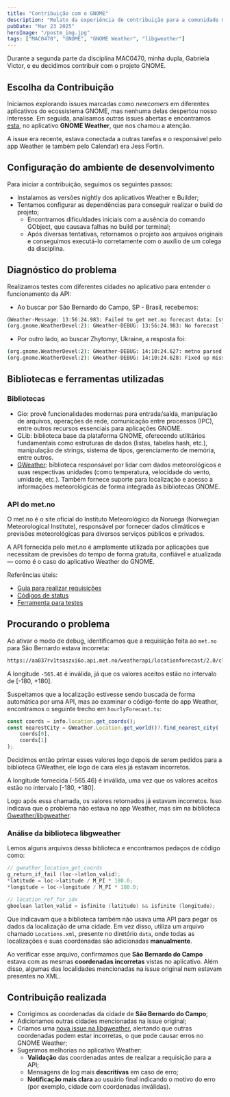```yaml
---
title: "Contribuição com o GNOME"
description: "Relato da experiência de contribuição para a comunidade GNOME durante a disciplina MAC0470."
pubDate: "Mar 23 2025"
heroImage: "/postm_img.jpg"
tags: ["MAC0470", "GNOME", "GNOME Weather", "libgweather"]
---
```


Durante a segunda parte da disciplina MAC0470, minha dupla, Gabriela Victor, e eu decidimos contribuir com o projeto GNOME.

## Escolha da Contribuição

Iniciamos explorando issues marcadas como *newcomers* em diferentes aplicativos do ecossistema GNOME, mas nenhuma delas despertou nosso interesse. Em seguida, analisamos outras issues abertas e encontramos [esta](https://gitlab.gnome.org/GNOME/gnome-weather/-/issues/437), no aplicativo **GNOME Weather**, que nos chamou a atenção.

A issue era recente, estava conectada a outras tarefas e o responsável pelo app Weather (e também pelo Calendar) era Jess Fortin.

## Configuração do ambiente de desenvolvimento

Para iniciar a contribuição, seguimos os seguintes passos:

- Instalamos as versões nightly dos aplicativos Weather e Builder;
- Tentamos configurar as dependências para conseguir realizar o build do projeto;
    - Encontramos dificuldades iniciais com a ausência do comando GObject, que causava falhas no build por terminal;
    - Após diversas tentativas, retornamos o projeto aos arquivos originais e conseguimos executá-lo corretamente com o auxílio de um colega da disciplina.

## Diagnóstico do problema
Realizamos testes com diferentes cidades no aplicativo para entender o funcionamento da API:

- Ao buscar por São Bernardo do Campo, SP - Brasil, recebemos:

```bash
GWeather-Message: 13:56:24.983: Failed to get met.no forecast data: [status: 400] Bad Request
(org.gnome.WeatherDevel:2): GWeather-DEBUG: 13:56:24.983: No forecast list available, not fixing up

```

- Por outro lado, ao buscar Zhytomyr, Ukraine, a resposta foi:

```bash
(org.gnome.WeatherDevel:2): GWeather-DEBUG: 14:10:24.627: metno parsed 89 forecast infos
(org.gnome.WeatherDevel:2): GWeather-DEBUG: 14:10:24.628: Fixed up missing current weather with first forecast data

```

## Bibliotecas e ferramentas utilizadas

### Bibliotecas 
- Gio: provê funcionalidades modernas para entrada/saída, manipulação de arquivos, operações de rede, comunicação entre processos (IPC), entre outros recursos essenciais para aplicações GNOME.
- GLib: biblioteca base da plataforma GNOME, oferecendo utilitários fundamentais como estruturas de dados (listas, tabelas hash, etc.), manipulação de strings, sistema de tipos, gerenciamento de memória, entre outros.
- [GWeather](https://wiki.gnome.org/Projects/LibGWeather): biblioteca responsável por lidar com dados meteorológicos e suas respectivas unidades (como temperatura, velocidade do vento, umidade, etc.). Também fornece suporte para localização e acesso a informações meteorológicas de forma integrada às bibliotecas GNOME.

### API do met.no
O met.no é o site oficial do Instituto Meteorológico da Noruega (Norwegian Meteorological Institute), responsável por fornecer dados climáticos e previsões meteorológicas para diversos serviços públicos e privados.

A API fornecida pelo met.no é amplamente utilizada por aplicações que necessitam de previsões do tempo de forma gratuita, confiável e atualizada — como é o caso do aplicativo Weather do GNOME.

Referências úteis:

- [Guia para realizar requisições](https://docs.api.met.no/doc/locationforecast/HowTO.html)
- [Códigos de status](https://docs.api.met.no/doc/StatusCodes.html)
- [Ferramenta para testes](https://docs.api.met.no/doc/WebClients.html)

## Procurando o problema
Ao ativar o modo de debug, identificamos que a requisição feita ao `met.no` para São Bernardo estava incorreta:

```bash
https://aa037rv1tsaszxi6o.api.met.no/weatherapi/locationforecast/2.0/classic?lat=-23.6938&lon=-565.46
```

A longitude `-565.46` é inválida, já que os valores aceitos estão no intervalo de [-180, +180].

Suspeitamos que a localização estivesse sendo buscada de forma automática por uma API, mas ao examinar o código-fonte do app Weather, encontramos o seguinte trecho em `hourlyForecast.ts`:

```ts
const coords = info.location.get_coords();
const nearestCity = GWeather.Location.get_world()?.find_nearest_city(
    coords[0],
    coords[1]
);
```
Decidimos então printar esses valores logo depois de serem pedidos para a biblioteca GWeather, ele logo de cara eles já estavam incorretos.

A longitude fornecida (-565.46) é inválida, uma vez que os valores aceitos estão no intervalo [-180, +180].

Logo após essa chamada, os valores retornados já estavam incorretos. Isso indicava que o problema não estava no app Weather, mas sim na biblioteca [Gweather/libgweather](https://gitlab.gnome.org/GNOME/libgweather).

### Análise da biblioteca libgweather

Lemos alguns arquivos dessa biblioteca e encontramos pedaços de código como:

```c
// gweather_location_get_coords
g_return_if_fail (loc->latlon_valid);
*latitude = loc->latitude / M_PI * 180.0;
*longitude = loc->longitude / M_PI * 180.0;
```

```c
// location_ref_for_idx
gboolean latlon_valid = isfinite (latitude) && isfinite (longitude);
```

Que indicavam que a biblioteca também não usava uma API para pegar os dados da localização de uma cidade. 
Em vez disso, utiliza um arquivo chamado `Locations.xml`, presente no diretório `data`, onde todas as localizações e suas coordenadas são adicionadas **manualmente**.

Ao verificar esse arquivo, confirmamos que **São Bernardo do Campo** estava com as mesmas **coordenadas incorretas** vistas no aplicativo. Além disso, algumas das localidades mencionadas na issue original nem estavam presentes no XML.

## Contribuição realizada

- Corrigimos as coordenadas da cidade de **São Bernardo do Campo**;
- Adicionamos outras cidades mencionadas na issue original;
- Criamos uma [nova issue na libgweather](https://gitlab.gnome.org/GNOME/libgweather/-/issues/325), alertando que outras coordenadas podem estar incorretas, o que pode causar erros no GNOME Weather;
- Sugerimos melhorias no aplicativo Weather:
    - **Validação** das coordenadas antes de realizar a requisição para a API;
    - Mensagens de log mais **descritivas** em caso de erro;
    - **Notificação mais clara** ao usuário final indicando o motivo do erro (por exemplo, cidade com coordenadas inválidas).